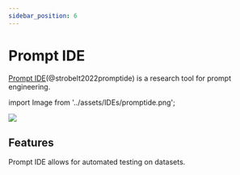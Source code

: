 ```yaml
---
sidebar_position: 6
---
```


# Prompt IDE 

[Prompt IDE](https://prompt.vizhub.ai)(@strobelt2022promptide) is a research tool for prompt engineering.


import Image from '../assets/IDEs/promptide.png';

<div style={{textAlign: 'center'}}>
  <img src={Image} style={{width: "750px"}} />
</div>

## Features

Prompt IDE allows for automated testing on datasets.